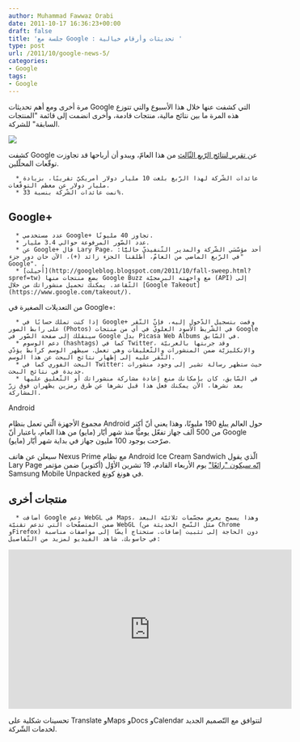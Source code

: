 ```yaml
---
author: Muhammad Fawwaz Orabi
date: 2011-10-17 16:36:23+00:00
draft: false
title: 'جلسة مع Google : تحديثات وأرقام خيالية '
type: post
url: /2011/10/google-news-5/
categories:
- Google
tags:
- Google
---
```


مرة أخرى ومع أهم تحديثات Google التي كشفت عنها خلال هذا الأسبوع والتي تتوزع هذه المرة ما بين نتائج مالية، منتجات قادمة، وأخرى انضمت إلى قائمة "المنتجات السابقة" للشركة.




[![](https://www.it-scoop.com/wp-content/uploads/2011/08/Google-logo.jpg)
](https://www.it-scoop.com/wp-content/uploads/2011/08/Google-logo.jpg)


كشفت Google عن[ تقرير لنتائج الرّبع الثّالث](http://investor.google.com/earnings/2011/Q3_google_earnings.html) من هذا العامّ، ويبدو أن أرباحها قد تجاوزت توقّعات المحلّلين.



	  * عائدات الشّركة لهذا الرّبع بلغت 10 مليار دولار أمريكيّ تقريبًا، بزيادة مليار دولار عن معظم التوقّعات.
	  * نمت عائدات الشّركة بنسبة 33%.



## Google+





	  * عدد مستخدمي Google+ تجاوز 40 مليونًا.
	  * عدد الصّور المرفوعة حوالي 3.4 مليار.
	  * عن Google+ قال Lary Page، أحد مؤسّسَي الشّركة والمدير التّنفيذيّ حاليًّا: "في الرّبع الماضي من العامّ، أطلقنا الجزء زائد (+)، الآن حان دور جزء Google".
	  * [أُحيلت](http://googleblog.blogspot.com/2011/10/fall-sweep.html?spref=tw) بضع منتجات منها Google Buzz مع واجهته البرمجيّة (API) إلى التّقاعد. يمكنك تحميل منشوراتك من خلال [Google Takeout](https://www.google.com/takeout/).

من التعديلات الصغيرة في Google+:

	  * إذا كنت تملك حسابًا في Google+ وقمت بتسجيل الدّخول إليه، فإنّ النّقر على رابط الصور (Photos) في الشّريط الأسود العلويّ في أي من منتجات Google سينقلك إلى صفحة الصّور في Google بدل Picasa Web Albums في السّابق.
	  * دعم الوسوم (hashtags) كما في Twitter، وقد جربتها بالعربيّة والإنكليزيّة ضمن المنشورات والتّعليقات وهي تعمل. سيظهر الوسم كرابط يؤدّي النّقر عليه إلى إظهار نتائج البحث عن هذا الوسم.
	  * البحث الفوري كما في Twitter: حيث ستظهر رسالة تشير إلى وجود منشورات جديدة في نتائج البحث.
	  * في السّابق، كان بإمكانك منع إعادة مشاركة منشوراتك أو التّعليق عليها بعد نشرها، الآن يمكنك فعل هذا قبل نشرها عن طرق رمزين يظهران فوق زرّ المشاركة.

Android

مجموع الأجهزة الّتي تعمل بنظام Android حول العالم يبلغ 190 مليونًا، وهذا يعني أنّ أكثر من 500 ألف جهاز تفعّل يوميًّا منذ شهر أيّار (مايو) من هذا العام، باعتبار أنّ Google صرّحت بوجود 100 مليون جهاز في بداية شهر أيّار (مايو).

سيعلن عن هاتف Nexus Prime مع نظام Android Ice Cream Sandwich الّذي يقول Lary Page [إنّه سيكون "رائعًا"](http://ardroid.com/2011/10/14/larry-page-talking-ics-incredible-you-wont-beleive-what-we-managed-to-do-in-this-release/) يوم الأربعاء القادم، 19 تشرين الأوّل (أكتوبر) ضمن مؤتمر Samsung Mobile Unpacked في هونغ كونغ.


## منتجات أخرى





	  * أضافت Google دعم WebGL في Maps، وهذا يسمح بعرض مجسّمات ثلاثيّة البعد ضمن المتصفّحات الّتي تدعم تقنيّة WebGL (مثل النّسخ الحديثة من Chrome وFirefox) دون الحاجة إلى تثبيت إضافات. ستحتاج أيضًا إلى مواصفات مناسبة في حاسوبك. شاهد الفيديو لمزيد من التّفاصيل:



<!-- more -->



<iframe src="http://www.youtube.com/embed/X3EO_zehMkM" height="315" frameborder="0" width="560"></iframe>

تحسينات شكلية على Translate وMaps وDocs وCalendar لتتوافق مع التّصميم الجديد لخدمات الشّركة.
